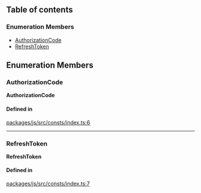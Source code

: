## Table of contents

### Enumeration Members

- [AuthorizationCode](TokenGrantType.md#authorizationcode)
- [RefreshToken](TokenGrantType.md#refreshtoken)

## Enumeration Members

### AuthorizationCode

 **AuthorizationCode**

#### Defined in

[packages/js/src/consts/index.ts:6](https://github.com/logto-io/js/blob/5254dee/packages/js/src/consts/index.ts#L6)

___

### RefreshToken

 **RefreshToken**

#### Defined in

[packages/js/src/consts/index.ts:7](https://github.com/logto-io/js/blob/5254dee/packages/js/src/consts/index.ts#L7)
